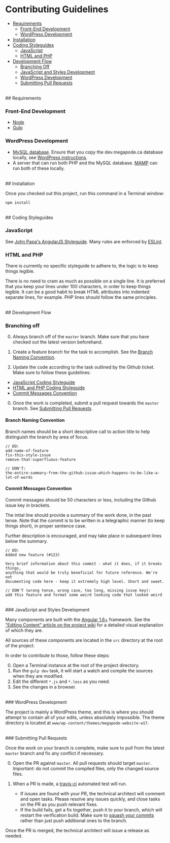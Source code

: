 # Contributing Guidelines

- [Requirements](#requirements)
  - [Front-End Development](#requirements-js)
  - [WordPress Development](#requirements-wp)
- [Installation](#installation)
- [Coding Styleguides](#coding-styleguide)
  - [JavaScript](#js-coding-styleguide)
  - [HTML and PHP](#html-coding-styleguide)
- [Development Flow](#development-flow)
  - [Branching Off](#branching-off)
  - [JavaScript and Styles Development](#js-development)
  - [WordPress Development](#wp-development)
  - [Submitting Pull Requests](#pull-requests)


<br/>
<a id="requirements"></a>
## Requirements

<a id="requirements-js"></a>
### Front-End Development
- [Node](https://nodejs.org/)
- [Gulp](http://gulpjs.com/)

<a id="requirements-wp"></a>
### WordPress Development
- [MySQL database](https://www.mysql.com/). Ensure that you copy the dev.megapode.ca database locally, see [WordPress instructions](https://codex.wordpress.org/Backing_Up_Your_Database).
- A server that can run both PHP and the MySQL database. [MAMP](https://www.mamp.info/) can run both of these locally.


<br/>
<a id="installation"></a>
## Installation

Once you checked out this project, run this command in a Terminal window:

    npm install


<br/>
<a name="coding-styleguide"></a>
## Coding Styleguides

<a id="js-coding-styleguide"></a>
### JavaScript

See [John Papa's AngularJS Styleguide](https://github.com/johnpapa/angularjs-styleguide). Many rules are enforced by [ESLint](http://eslint.org/).

<a id="html-coding-styleguide"></a>
### HTML and PHP

There is currently no specific styleguide to adhere to, the logic is to keep things legible.

There is no need to cram as much as possible on a single line. It is preferred that you keep your lines under 100 characters, in order to keep things legible. It can be a good habit to break HTML attributes into indented separate lines, for example. PHP lines should follow the same principles. 


<br/>
<a id="development-flow"></a>
## Development Flow


<a id="branching-off"></a>
### Branching off

0. Always branch off of the `master` branch. Make sure that you have checked out the latest version beforehand.

0. Create a feature branch for the task to accomplish. See the [Branch Naming Convention](#branch-naming).

0. Update the code according to the task outlined by the Github ticket. Make sure to follow these guidelines:
  - [JavaScript Coding Styleguide](#js-coding-styleguide)
  - [HTML and PHP Coding Styleguide](#html-coding-styleguide)
  - [Commit Messages Convention](#commit-messages)

0. Once the work is completed, submit a pull request towards the `master` branch. See [Submitting Pull Requests](#pull-requests).


<a id="branch-naming"></a>
#### Branch Naming Convention

Branch names should be a short descriptive call to action title to help distinguish the branch by area of focus.

```
// DO:
add-name-of-feature
fix-this-style-issue
remove-that-superfluous-feature
```

```
// DON'T:
the-entire-summary-from-the-github-issue-which-happens-to-be-like-a-lot-of-words
```


<a id="commit-messages"></a>
#### Commit Messages Convention

Commit messages should be 50 characters or less, including the Github issue key in brackets.

The intial line should provide a summary of the work done, in the past tense. Note that the commit is to be written in a telegraphic manner (to keep things short), in proper sentence case.

Further description is encouraged, and may take place in subsequent lines below the summary.

```
// DO:
Added new feature (#123)

Very brief information about this commit - what it does, if it breaks things,
anything that would be truly beneficial for future reference. We're not
documenting code here - keep it extremely high level. Short and sweet.
```

```
// DON'T (wrong tense, wrong case, too long, missing issue key):
add this feature and format some weird looking code that looked weird
```


<br/>
<a id="js-development"></a>
### JavaScript and Styles Development

Many components are built with the [Angular 1.6+](https://angularjs.org/) framework. See the ["Editing Content" article on the project wiki](https://github.com/jansensan/megapode-website/wiki/Editing-Content) for a detailed visual explanation of which they are.

All sources of these components are located in the `src` directory at the root of the project.

In order to contribute to those, follow these steps:

0. Open a Terminal instance at the root of the project directory.
0. Run the `gulp dev` task, it will start a watch and compile the sources when they are modified.
0. Edit the different `*.js` and `*.less` as you need.
0. See the changes in a browser.


<br/>
<a id="wp-development"></a>
### WordPress Development

The project is mainly a WordPress theme, and this is where you should attempt to contain all of your edits, unless absolutely impossible. The theme directory is located at `www/wp-content/themes/megapode-website-w17`.


<br/>
<a id="pull-requests"></a>
### Submitting Pull Requests

Once the work on your branch is complete, make sure to pull from the latest `master` branch and fix any conflict if necessary.

0. Open the PR against `master`. All pull requests should target `master`.  
_Important:_ do not commit the compiled files, only the changed source files.

0. When a PR is made, a [travis-ci](https://travis-ci.org/) automated test will run.
    - If issues are found with your PR, the technical architect will comment and open tasks. Please resolve any issues quickly, and close tasks on the PR as you push relevant fixes.
    - If the build fails, get a fix together, push it to your branch, which will restart the verification build.
    Make sure to [squash your commits](https://git-scm.com/book/en/v2/Git-Tools-Rewriting-History) rather than just push additional ones to the branch.

Once the PR is merged, the technical architect will issue a release as needed.
